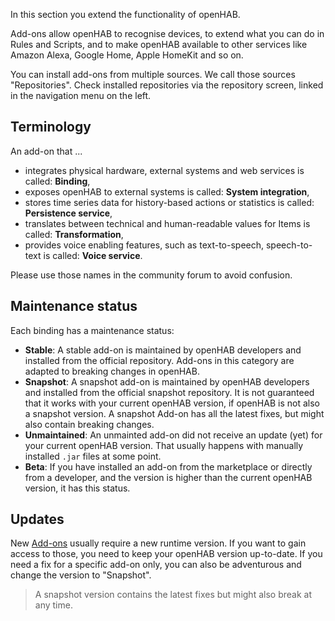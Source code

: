 In this section you extend the functionality of openHAB.

Add-ons allow openHAB to recognise devices, to extend what
you can do in Rules and Scripts, and to make openHAB
available to other services like Amazon Alexa, Google Home,
Apple HomeKit and so on.

You can install add-ons from multiple sources. We call those
sources "Repositories". Check installed repositories via the
repository screen, linked in the navigation menu on the left.

## Terminology

An add-on that ...

* integrates physical hardware, external systems and web services is called: **Binding**,
* exposes openHAB to external systems is called: **System integration**,
* stores time series data for history-based actions or statistics is called: **Persistence service**,
* translates between technical and human-readable values for Items is called: **Transformation**,
* provides voice enabling features, such as text-to-speech, speech-to-text is called: **Voice service**.

Please use those names in the community forum to avoid confusion.

## Maintenance status

Each binding has a maintenance status:

* **Stable**: A stable add-on is maintained by openHAB developers and installed from the official repository. Add-ons in this category are adapted to breaking changes in openHAB.
* **Snapshot**: A snapshot add-on is maintained by openHAB developers and installed from the official snapshot repository. It is not guaranteed that it works with your current openHAB version, if openHAB is not also a snapshot version. A snapshot Add-on has all the latest fixes, but might also contain breaking changes.
* **Unmaintained**: An unmainted add-on did not receive an update (yet) for your current openHAB version. That usually happens with manually installed `.jar` files at some point.
* **Beta**: If you have installed an add-on from the marketplace or directly from a developer, and the version is higher than the current openHAB version, it has this status.

## Updates

New [Add-ons](addons.html) usually require a new runtime version.
If you want to gain access to those, you need to keep your openHAB version
up-to-date. If you need a fix for a specific add-on only, you can also
be adventurous and change the version to "Snapshot".

> A snapshot version contains the latest fixes but might also break at any time.
